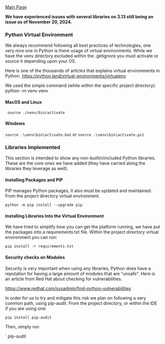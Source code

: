 <a href="../README.md" target="_blank">Main Page</a>

<b>We have experienced issues with several libraries on 3.13 still being an issue as of November 20, 2024.</b>

### Python Virtual Environment
We always recommend following all best practices of technologies, one very nice one in Python is
there usage of virtual environments. While we have the venv directory excluded within the .getignore
you must activate or source it depending upon your OS.

Here is one of the thousands of articles that explains virtual environments in Python.
https://python.land/virtual-environments/virtualenv

We used the simple command (while within the specific project directory): python -m venv venv

#### MacOS and Linux

` 
source ./venv/bin/activate
`

#### Windows

`
source .\venv\bin\activate.bat
`
or
`
source .\venv\bin\activate.ps1
`

### Libraries Implemented
This section is intended to show any non-builtin/included Python libraries. These are the core
ones we have added (they have carried along the libraries they leverage as well).

#### Installing Packages and PIP
PIP manages Python packages, it also must be updated and maintained. 
From the project directory virtual environment.

`
python -m pip install --upgrade pip
`
#### Installing Libraries Into the Virtual Environment
We have tried to simplify how you can get the platform running, we have put the
packages into a requirements.txt file. Within the project directory virtual 
environment you can run:

`
pip install -r requirements.txt
`

#### Security checks on Modules
Security is very important when using any libraries, Python does have a reputation for having
a large amount of modules that are "unsafe". Here is an article from Red Hat about checking for vulnerabilities.

https://www.redhat.com/sysadmin/find-python-vulnerabilities

In order for us to try and mitigate this risk we plan on following a very common path, using pip-audit.
From the project directory, or within the IDE if you are using one:

`
pip install pip-audit
`

Then, simply run

`
pip-audit
